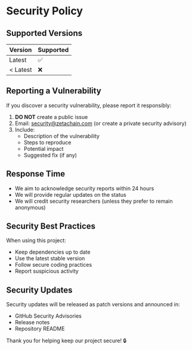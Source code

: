 # Security Policy

## Supported Versions

| Version | Supported          |
| ------- | ------------------ |
| Latest  | :white_check_mark: |
| < Latest| :x:                |

## Reporting a Vulnerability

If you discover a security vulnerability, please report it responsibly:

1. **DO NOT** create a public issue
2. Email: security@zetachain.com (or create a private security advisory)
3. Include:
   - Description of the vulnerability
   - Steps to reproduce
   - Potential impact
   - Suggested fix (if any)

## Response Time

- We aim to acknowledge security reports within 24 hours
- We will provide regular updates on the status
- We will credit security researchers (unless they prefer to remain anonymous)

## Security Best Practices

When using this project:

- Keep dependencies up to date
- Use the latest stable version
- Follow secure coding practices
- Report suspicious activity

## Security Updates

Security updates will be released as patch versions and announced in:

- GitHub Security Advisories
- Release notes
- Repository README

Thank you for helping keep our project secure! 🔒
